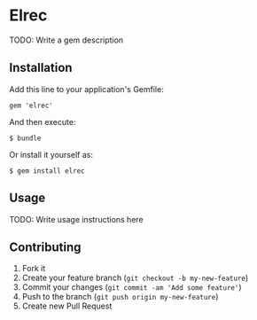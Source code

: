 # Elrec

TODO: Write a gem description

## Installation

Add this line to your application's Gemfile:

    gem 'elrec'

And then execute:

    $ bundle

Or install it yourself as:

    $ gem install elrec

## Usage

TODO: Write usage instructions here

## Contributing

1. Fork it
2. Create your feature branch (`git checkout -b my-new-feature`)
3. Commit your changes (`git commit -am 'Add some feature'`)
4. Push to the branch (`git push origin my-new-feature`)
5. Create new Pull Request
